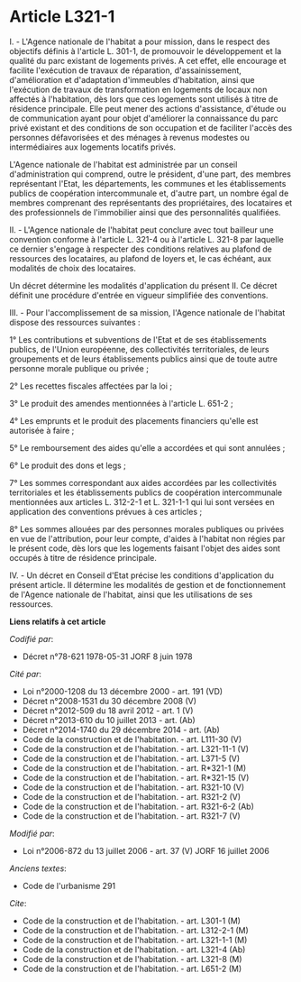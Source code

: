 # Article L321-1

I. - L'Agence nationale de l'habitat a pour mission, dans le respect des objectifs définis à l'article L. 301-1, de
promouvoir le développement et la qualité du parc existant de logements privés. A cet effet, elle encourage et facilite
l'exécution de travaux de réparation, d'assainissement, d'amélioration et d'adaptation d'immeubles d'habitation, ainsi que
l'exécution de travaux de transformation en logements de locaux non affectés à l'habitation, dès lors que ces logements sont
utilisés à titre de résidence principale. Elle peut mener des actions d'assistance, d'étude ou de communication ayant pour
objet d'améliorer la connaissance du parc privé existant et des conditions de son occupation et de faciliter l'accès des
personnes défavorisées et des ménages à revenus modestes ou intermédiaires aux logements locatifs privés.

L'Agence nationale de l'habitat est administrée par un conseil d'administration qui comprend, outre le président, d'une part,
des membres représentant l'Etat, les départements, les communes et les établissements publics de coopération intercommunale
et, d'autre part, un nombre égal de membres comprenant des représentants des propriétaires, des locataires et des
professionnels de l'immobilier ainsi que des personnalités qualifiées.

II. - L'Agence nationale de l'habitat peut conclure avec tout bailleur une convention conforme à l'article L. 321-4 ou à
l'article L. 321-8 par laquelle ce dernier s'engage à respecter des conditions relatives au plafond de ressources des
locataires, au plafond de loyers et, le cas échéant, aux modalités de choix des locataires.

Un décret détermine les modalités d'application du présent II. Ce décret définit une procédure d'entrée en vigueur simplifiée
des conventions.

III. - Pour l'accomplissement de sa mission, l'Agence nationale de l'habitat dispose des ressources suivantes :

1° Les contributions et subventions de l'Etat et de ses établissements publics, de l'Union européenne, des collectivités
territoriales, de leurs groupements et de leurs établissements publics ainsi que de toute autre personne morale publique ou
privée ;

2° Les recettes fiscales affectées par la loi ;

3° Le produit des amendes mentionnées à l'article L. 651-2 ;

4° Les emprunts et le produit des placements financiers qu'elle est autorisée à faire ;

5° Le remboursement des aides qu'elle a accordées et qui sont annulées ;

6° Le produit des dons et legs ;

7° Les sommes correspondant aux aides accordées par les collectivités territoriales et les établissements publics de
coopération intercommunale mentionnées aux articles L. 312-2-1 et L. 321-1-1 qui lui sont versées en application des
conventions prévues à ces articles ;

8° Les sommes allouées par des personnes morales publiques ou privées en vue de l'attribution, pour leur compte, d'aides à
l'habitat non régies par le présent code, dès lors que les logements faisant l'objet des aides sont occupés à titre de
résidence principale.

IV. - Un décret en Conseil d'Etat précise les conditions d'application du présent article. Il détermine les modalités de
gestion et de fonctionnement de l'Agence nationale de l'habitat, ainsi que les utilisations de ses ressources.

**Liens relatifs à cet article**

_Codifié par_:

  - Décret n°78-621 1978-05-31 JORF 8 juin 1978

_Cité par_:

  - Loi n°2000-1208 du 13 décembre 2000 - art. 191 (VD)
  - Décret n°2008-1531 du 30 décembre 2008 (V)
  - Décret n°2012-509 du 18 avril 2012 - art. 1 (V)
  - Décret n°2013-610 du 10 juillet 2013 - art. (Ab)
  - Décret n°2014-1740 du 29 décembre 2014 - art. (Ab)
  - Code de la construction et de l'habitation. - art. L111-30 (V)
  - Code de la construction et de l'habitation. - art. L321-11-1 (V)
  - Code de la construction et de l'habitation. - art. L371-5 (V)
  - Code de la construction et de l'habitation. - art. R*321-1 (M)
  - Code de la construction et de l'habitation. - art. R*321-15 (V)
  - Code de la construction et de l'habitation. - art. R321-10 (V)
  - Code de la construction et de l'habitation. - art. R321-2 (V)
  - Code de la construction et de l'habitation. - art. R321-6-2 (Ab)
  - Code de la construction et de l'habitation. - art. R321-7 (V)

_Modifié par_:

  - Loi n°2006-872 du 13 juillet 2006 - art. 37 (V) JORF 16 juillet 2006

_Anciens textes_:

  - Code de l'urbanisme 291

_Cite_:

  - Code de la construction et de l'habitation. - art. L301-1 (M)
  - Code de la construction et de l'habitation. - art. L312-2-1 (M)
  - Code de la construction et de l'habitation. - art. L321-1-1 (M)
  - Code de la construction et de l'habitation. - art. L321-4 (Ab)
  - Code de la construction et de l'habitation. - art. L321-8 (M)
  - Code de la construction et de l'habitation. - art. L651-2 (M)
